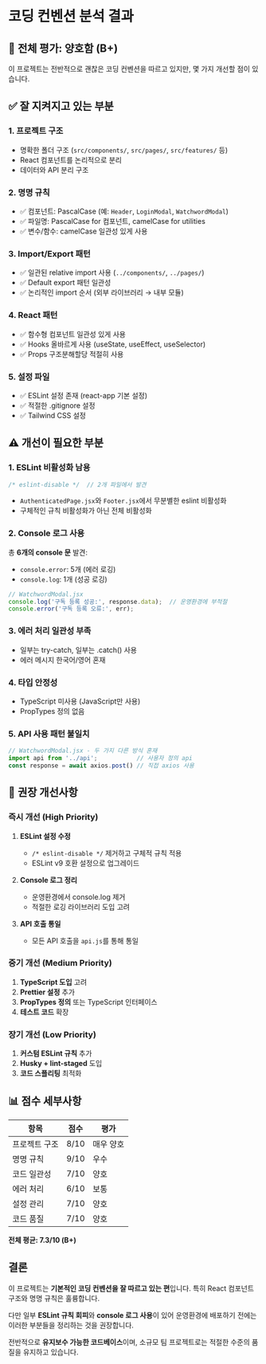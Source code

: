# 코딩 컨벤션 분석 결과

## 🎯 전체 평가: **양호함 (B+)**

이 프로젝트는 전반적으로 괜찮은 코딩 컨벤션을 따르고 있지만, 몇 가지 개선할 점이 있습니다.

## ✅ 잘 지켜지고 있는 부분

### 1. **프로젝트 구조**
- 명확한 폴더 구조 (`src/components/`, `src/pages/`, `src/features/` 등)
- React 컴포넌트를 논리적으로 분리
- 데이터와 API 분리 구조

### 2. **명명 규칙**
- ✅ 컴포넌트: PascalCase (예: `Header`, `LoginModal`, `WatchwordModal`)
- ✅ 파일명: PascalCase for 컴포넌트, camelCase for utilities
- ✅ 변수/함수: camelCase 일관성 있게 사용

### 3. **Import/Export 패턴**
- ✅ 일관된 relative import 사용 (`../components/`, `../pages/`)
- ✅ Default export 패턴 일관성
- ✅ 논리적인 import 순서 (외부 라이브러리 → 내부 모듈)

### 4. **React 패턴**
- ✅ 함수형 컴포넌트 일관성 있게 사용
- ✅ Hooks 올바르게 사용 (useState, useEffect, useSelector)
- ✅ Props 구조분해할당 적절히 사용

### 5. **설정 파일**
- ✅ ESLint 설정 존재 (react-app 기본 설정)
- ✅ 적절한 .gitignore 설정
- ✅ Tailwind CSS 설정

## ⚠️ 개선이 필요한 부분

### 1. **ESLint 비활성화 남용**
```jsx
/* eslint-disable */  // 2개 파일에서 발견
```
- `AuthenticatedPage.jsx`와 `Footer.jsx`에서 무분별한 eslint 비활성화
- 구체적인 규칙 비활성화가 아닌 전체 비활성화

### 2. **Console 로그 사용**
총 **6개의 console 문** 발견:
- `console.error`: 5개 (에러 로깅)
- `console.log`: 1개 (성공 로깅)

```jsx
// WatchwordModal.jsx
console.log('구독 등록 성공:', response.data);  // 운영환경에 부적절
console.error('구독 등록 오류:', err);
```

### 3. **에러 처리 일관성 부족**
- 일부는 try-catch, 일부는 .catch() 사용
- 에러 메시지 한국어/영어 혼재

### 4. **타입 안정성**
- TypeScript 미사용 (JavaScript만 사용)
- PropTypes 정의 없음

### 5. **API 사용 패턴 불일치**
```jsx
// WatchwordModal.jsx - 두 가지 다른 방식 혼재
import api from '../api';           // 사용자 정의 api
const response = await axios.post() // 직접 axios 사용
```

## 🔧 권장 개선사항

### 즉시 개선 (High Priority)
1. **ESLint 설정 수정**
   - `/* eslint-disable */` 제거하고 구체적 규칙 적용
   - ESLint v9 호환 설정으로 업그레이드

2. **Console 로그 정리**
   - 운영환경에서 console.log 제거
   - 적절한 로깅 라이브러리 도입 고려

3. **API 호출 통일**
   - 모든 API 호출을 `api.js`를 통해 통일

### 중기 개선 (Medium Priority)
1. **TypeScript 도입** 고려
2. **Prettier 설정** 추가
3. **PropTypes 정의** 또는 TypeScript 인터페이스
4. **테스트 코드** 확장

### 장기 개선 (Low Priority)
1. **커스텀 ESLint 규칙** 추가
2. **Husky + lint-staged** 도입
3. **코드 스플리팅** 최적화

## 📊 점수 세부사항

| 항목 | 점수 | 평가 |
|------|------|------|
| 프로젝트 구조 | 8/10 | 매우 양호 |
| 명명 규칙 | 9/10 | 우수 |
| 코드 일관성 | 7/10 | 양호 |
| 에러 처리 | 6/10 | 보통 |
| 설정 관리 | 7/10 | 양호 |
| 코드 품질 | 7/10 | 양호 |

**전체 평균: 7.3/10 (B+)**

## 결론

이 프로젝트는 **기본적인 코딩 컨벤션을 잘 따르고 있는 편**입니다. 특히 React 컴포넌트 구조와 명명 규칙은 훌륭합니다. 

다만 일부 **ESLint 규칙 회피**와 **console 로그 사용**이 있어 운영환경에 배포하기 전에는 이러한 부분들을 정리하는 것을 권장합니다.

전반적으로 **유지보수 가능한 코드베이스**이며, 소규모 팀 프로젝트로는 적절한 수준의 품질을 유지하고 있습니다.